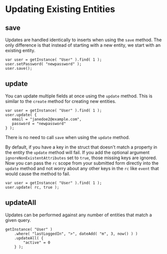 # Updating Existing Entities

## save

Updates are handled identically to inserts when using the `save` method. The only difference is that instead of starting with a new entity, we start with an existing entity.

```
var user = getInstance( "User" ).find( 1 );
user.setPassword( "newpassword" );
user.save();
```

## update

You can update multiple fields at once using the `update` method. This is similar to the `create` method for creating new entities.

```
var user = getInstance( "User" ).find( 1 );
user.update( {
   email = "janedoe2@example.com",
   password = "newpassword"
} );
```

There is no need to call `save` when using the `update` method.

By default, if you have a key in the struct that doesn't match a property in the entity the `update` method will fail.  If you add the optional argument `ignoreNonExistentAttributes` set to `true`, those missing keys are ignored. Now you can pass the `rc` scope from your submitted form directly into the `update` method and not worry about any other keys in the `rc` like `event` that would cause the method to fail.

```
var user = getInstance( "User" ).find( 1 );
user.update( rc, true );
```

## updateAll

Updates can be performed against any number of entities that match a given query.

```
getInstance( "User" )
    .where( "lastLoggedIn", ">", dateAdd( "m", 3, now() ) )
    .updateAll( {
        "active" = 0
    } );
```

